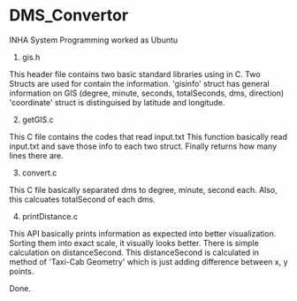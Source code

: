 # DMS_Convertor
INHA System Programming worked as Ubuntu

1. gis.h

This header file contains two basic standard libraries using in C.
Two Structs are used for contain the information.
'gisinfo' struct has general information on GIS (degree, minute, seconds, totalSeconds, dms, direction)
'coordinate' struct is distinguised by latitude and longitude.

2. getGIS.c

This C file contains the codes that read input.txt
This function basically read input.txt and save those info to each two struct.
Finally returns how many lines there are.

3. convert.c

This C file basically separated dms to degree, minute, second each.
Also, this calcuates totalSecond of each dms.

4. printDistance.c

This API basically prints information as expected into better visualization.
Sorting them into exact scale, it visually looks better.
There is simple calculation on distanceSecond.
This distanceSecond is calculated in method of 'Taxi-Cab Geometry' which is just adding difference between x, y points.

Done.
